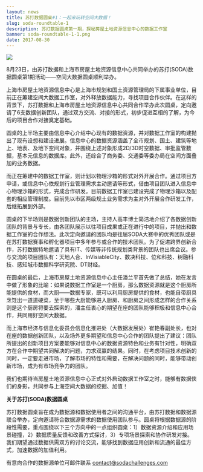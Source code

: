 ```yaml
---
layout: news
title: 苏打数据圆桌#1：一起来玩转空间大数据！
slug: soda-roundtable-1
description: 苏打数据圆桌第一期，探秘房屋土地资源信息中心的数据工作室
banner: soda-roundtable-1-1.png
date: 2017-08-30
---
```


<img src="{{site.url}}/img/news/soda-roundtable-1-1.png" class="news-img img-responsive"/>

8月23日，由苏打数据和上海市房屋土地资源信息中心共同举办的苏打(SODA)数据圆桌第1期活动——空间大数据圆桌顺利举办。
 
上海市房屋土地资源信息中心是上海市规划和国土资源管理局的下属事业单位，目前正在筹建空间大数据工作室，对外释放数据能力，寻找项目合作伙伴。在这样的背景下，苏打数据和上海市房屋土地资源信息中心共同合作举办此次圆桌，定向邀请了6支数据创新团队，通过双方交流、对接的形式，初步促进互相的了解，为今后的项目合作对接奠定基础。

圆桌的上半场主要由信息中心介绍中心现有的数据资源，并对数据工作室的构建抛出了现有设想和建设进展。信息中心的数据资源涵盖了全市规划、国土、建筑等地上、地表、及地下空间对象，并围绕上述对象形成2D/3D时空数据、审批监管数据，基本元信息的数据库。此外，还综合了商务委、交通委等委办局在空间方面叠加的业务数据。

而正在筹建中的数据工作室，则计划以物理沙箱的形式对外开展合作。通过项目方申请，或信息中心依规划行业管理需求主动邀请等形式，借由项目团队进入信息中心物理沙箱的形式，完成合作研发。目前数据工作室已建设完成了物理沙箱以及配套的相应管理制度。目前先以市区两级规土业务需求为主对外开展合作研发工作，后继拓展到外部。
 
圆桌的下半场则是数据创新团队的主场，主持人高丰博士简洁地介绍了各数据创新团队的背景与专长，由各团队展示以往项目成果或正在进行中的项目，并抛出和数据工作室的合作想法。此次定向邀请的团队均是往届SODA大赛中的优秀团队或是在苏打数据赛事和孵化器项目中多年参与或合作的技术团队。为了促进跨界创新合作，苏打数据特地邀请了具有IT、传媒等非传统规划类背景的团队也出席会议。参与交流的项目团队有：天地人合、InVisiableCity、数决科技、位和科技、树融科技、感知城市数据科学研究院、DT财经。
  
在圆桌的最后，上海市房屋土地资源信息中心主任潘兰平首先做了总结，她在发言中做了形象的比喻：如果说数据工作室是一个厨房，那么数据资源就是这个厨房所能提供的食材，而大厨——数据专家，既可以利用厨房提供的食材，也能自带厨具烹饪出一道道硬菜，至于哪些大厨能够进入厨房、和厨房之间形成怎样的合作关系则是这个厨房将要去探索的，潘主任衷心的期望在座的团队能够积极和信息中心合作，共同用好空间大数据。
 
而上海市经济与信息化委员会信息化推进处（大数据发展处）崔艳春副处长，也对在座的数据创新团队，以及场外更多期望和信息中心合作的团队提出了建议：团队所提出的创新项目方案要能够对信息中心的数据资源特色和业务有针对性，明确双方在合作中期望共同解决的问题，力求双赢的结果。同时，在考虑项目技术创新的同时，一定要走进市场，了解市场的特性和需要，在解决问题的同时，能够带动创新市场，成为有市场竞争力的团队。
 
我们也期待当房屋土地资源信息中心正式对外启动数据工作室之时，能够有数据侠们的身影，共同参与上海空间大数据的挖掘、加值！

__关于苏打(SODA)数据圆桌__

苏打数据圆桌旨在成为数据源和数据使用者之间的沟通平台，由苏打数据和数据源联合举办，定向邀请符合数据源需求的数据使用团队参与。圆桌将根据数据源的阶段性需要，重点围绕以下三个方向中的一点组织圆桌：1）数据资源介绍和应用场景碰撞，2）数据质量反馈和改善方式探讨，3）专项场景探索和协作研发对接。我们期望通过数据供需双方的讨论交流，能够找到数据应用创新和流通的最佳方式，加速数据的加值利用。

有意向合作的数据源单位可邮件联系 contact@sodachallenges.com